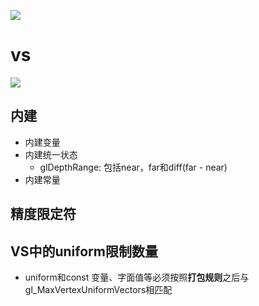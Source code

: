 
![][Pipeline]

[Pipeline]: ./images/Pipeline.jpg

# vs

![][VertexShader]

[VertexShader]: ./images/VertexShader.jpg

## 内建
- 内建变量
- 内建统一状态
  - glDepthRange: 包括near，far和diff(far - near)
- 内建常量

## 精度限定符

## VS中的uniform限制数量
- uniform和const 变量、字面值等必须按照**打包规则**之后与gl_MaxVertexUniformVectors相匹配